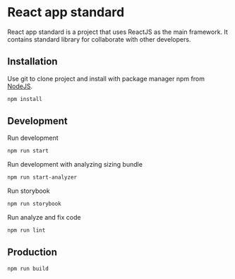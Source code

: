 # React app standard

React app standard is a project that uses ReactJS as the main framework. It contains standard library for collaborate with other developers. 

## Installation

Use git to clone project and install with package manager npm from [NodeJS](https://nodejs.org/en).
```bash
npm install
```

## Development

Run development
```bash
npm run start
```

Run development with analyzing sizing bundle
```bash
npm run start-analyzer
```

Run storybook
```bash
npm run storybook
```

Run analyze and fix code
```bash
npm run lint
```

## Production
```bash
npm run build
```
